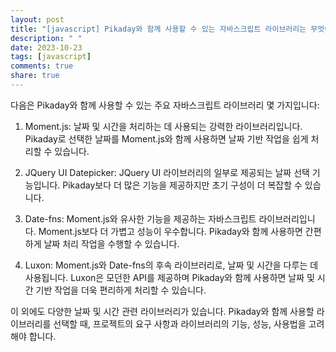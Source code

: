 ```yaml
---
layout: post
title: "[javascript] Pikaday와 함께 사용할 수 있는 자바스크립트 라이브러리는 무엇이 있나요?"
description: " "
date: 2023-10-23
tags: [javascript]
comments: true
share: true
---
```


다음은 Pikaday와 함께 사용할 수 있는 주요 자바스크립트 라이브러리 몇 가지입니다:

1. Moment.js: 날짜 및 시간을 처리하는 데 사용되는 강력한 라이브러리입니다. Pikaday로 선택한 날짜를 Moment.js와 함께 사용하면 날짜 기반 작업을 쉽게 처리할 수 있습니다.

2. JQuery UI Datepicker: JQuery UI 라이브러리의 일부로 제공되는 날짜 선택 기능입니다. Pikaday보다 더 많은 기능을 제공하지만 초기 구성이 더 복잡할 수 있습니다.

3. Date-fns: Moment.js와 유사한 기능을 제공하는 자바스크립트 라이브러리입니다. Moment.js보다 더 가볍고 성능이 우수합니다. Pikaday와 함께 사용하면 간편하게 날짜 처리 작업을 수행할 수 있습니다. 

4. Luxon: Moment.js와 Date-fns의 후속 라이브러리로, 날짜 및 시간을 다루는 데 사용됩니다. Luxon은 모던한 API를 제공하며 Pikaday와 함께 사용하면 날짜 및 시간 기반 작업을 더욱 편리하게 처리할 수 있습니다.

이 외에도 다양한 날짜 및 시간 관련 라이브러리가 있습니다. Pikaday와 함께 사용할 라이브러리를 선택할 때, 프로젝트의 요구 사항과 라이브러리의 기능, 성능, 사용법을 고려해야 합니다.
